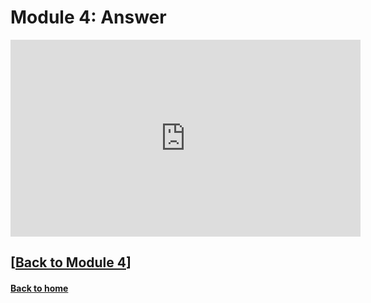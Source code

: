 # Module 4: Answer  

<iframe width="560" height="315" src="https://www.youtube.com/embed/WO525epCF8E?si=eIuG6w-fKq5BrOEP" title="YouTube video player" frameborder="0" allow="accelerometer; autoplay; clipboard-write; encrypted-media; gyroscope; picture-in-picture; web-share" referrerpolicy="strict-origin-when-cross-origin" allowfullscreen></iframe>

## \[[Back to Module 4](./module1.md)\]

#### [Back to home](../index.md)
